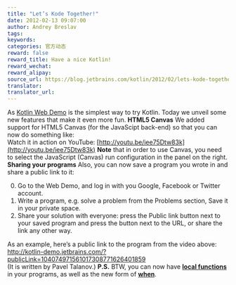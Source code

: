 ```yaml
---
title: "Let’s Kode Together!"
date: 2012-02-13 09:07:00
author: Andrey Breslav
tags:
keywords:
categories: 官方动态
reward: false
reward_title: Have a nice Kotlin!
reward_wechat:
reward_alipay:
source_url: https://blog.jetbrains.com/kotlin/2012/02/lets-kode-together/
translator:
translator_url:
---
```


As [Kotlin Web Demo](http://kotlin-demo.jetbrains.com/) is the simplest way to try Kotlin. Today we unveil some new features that make it even more fun.
**HTML5 Canvas**
We added support for HTML5 Canvas (for the JavaScipt back-end) so that you can now do something like:
<span id="more-388"></span><br/>
Watch it in action on YouTube: [http://youtu.be/iee75Dtw83k](http://youtu.be/iee75Dtw83k) **Note** that in order to use Canvas, you need to select the JavaScript (Canvas) run configuration in the panel on the right.
**Sharing your programs**
Also, you can now save a program you wrote in and share a public link to it:

0. Go to the Web Demo, and log in with you Google, Facebook or Twitter account.
1. Write a program, e.g. solve a problem from the Problems section, Save it in your private space.
2. Share your solution with everyone: press the Public link button next to your saved program and press the  button next to the URL, or share the link any other way.

As an example, here’s a public link to the program from the video above:<br/>
http://kotlin-demo.jetbrains.com/?publicLink=104074971561017308771626401859<br/>
(It is written by Pavel Talanov.)
**P.S.** BTW, you can now have **<a href="http://confluence.jetbrains.net/display/Kotlin/Functions#Functions-Localfunctions" target="_blank">local functions</a>** in your programs, as well as the new form of **<a href="http://confluence.jetbrains.net/display/Kotlin/Control+structures#Controlstructures-barewhen" target="_blank">when</a>**.
